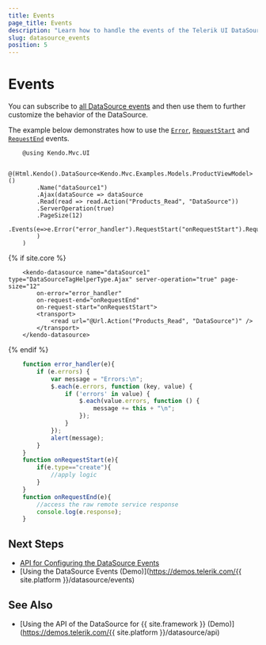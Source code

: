 ```yaml
---
title: Events
page_title: Events
description: "Learn how to handle the events of the Telerik UI DataSource component for {{ site.framework }}."
slug: datasource_events
position: 5
---
```


# Events

You can subscribe to [all DataSource events](/api/kendo.mvc.ui.fluent/datasourceeventbuilder) and then use them to further customize the behavior of the DataSource.

The example below demonstrates how to use the [`Error`](/api/kendo.mvc.ui.fluent/datasourceeventbuilder#errorsystemstring), [`RequestStart`](/api/kendo.mvc.ui.fluent/datasourceeventbuilder#requeststartsystemstring) and [`RequestEnd`](/api/kendo.mvc.ui.fluent/datasourceeventbuilder#requestendsystemstring) events.

```HtmlHelper
    @using Kendo.Mvc.UI

   @(Html.Kendo().DataSource<Kendo.Mvc.Examples.Models.ProductViewModel>()
        .Name("dataSource1")
        .Ajax(dataSource => dataSource
        .Read(read => read.Action("Products_Read", "DataSource"))
        .ServerOperation(true)
        .PageSize(12)
        .Events(e=>e.Error("error_handler").RequestStart("onRequestStart").Request("onRequestEnd"))
        )
    )
```
{% if site.core %}
```TagHelper
    <kendo-datasource name="dataSource1" type="DataSourceTagHelperType.Ajax" server-operation="true" page-size="12"
        on-error="error_handler"
        on-request-end="onRequestEnd"
        on-request-start="onRequestStart">
        <transport>
            <read url="@Url.Action("Products_Read", "DataSource")" />
        </transport>
    </kendo-datasource>
```
{% endif %}
```JavaScript
    function error_handler(e){
        if (e.errors) {
            var message = "Errors:\n";
            $.each(e.errors, function (key, value) {
                if ('errors' in value) {
                    $.each(value.errors, function () {
                        message += this + "\n";
                    });
                }
            });
            alert(message);
        }
    }
    function onRequestStart(e){
        if(e.type=="create"){
            //apply logic
        }
    }
    function onRequestEnd(e){
        //access the raw remote service response
        console.log(e.response);
    }
```

## Next Steps

* [API for Configuring the DataSource Events](/api/kendo.mvc.ui.fluent/datasourceeventbuilder)
* [Using the DataSource Events (Demo)](https://demos.telerik.com/{{ site.platform }}/datasource/events)

## See Also

* [Using the API of the DataSource for {{ site.framework }} (Demo)](https://demos.telerik.com/{{ site.platform }}/datasource/api)
